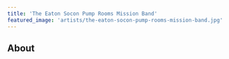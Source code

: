 ```yaml
---
title: 'The Eaton Socon Pump Rooms Mission Band'
featured_image: 'artists/the-eaton-socon-pump-rooms-mission-band.jpg'
---
```


## About


